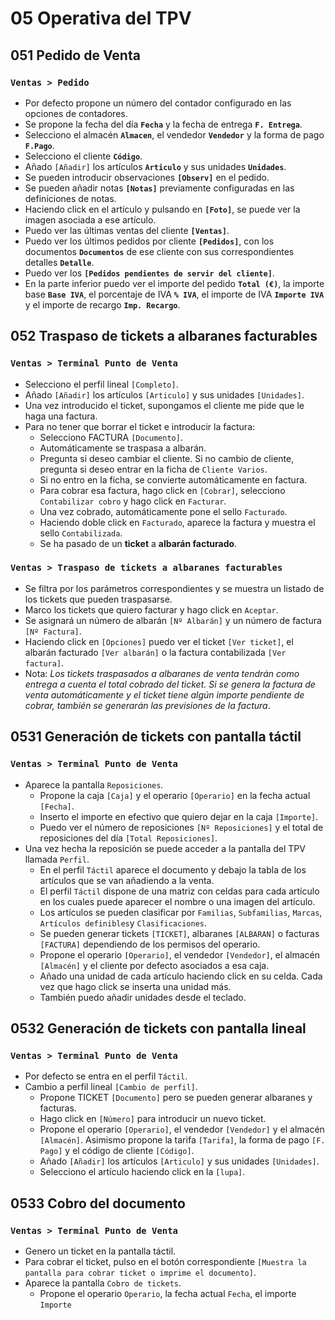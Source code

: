 # 05 Operativa del TPV
## 051 Pedido de Venta
### `Ventas > Pedido`
* Por defecto propone un número del contador configurado en las opciones de contadores.
* Se propone la fecha del día **`Fecha`** y la fecha de entrega **`F. Entrega`**.
* Selecciono el almacén **`Almacen`**, el vendedor **`Vendedor`** y la forma de pago **`F.Pago`**.
* Selecciono el cliente **`Código`**.
* Añado `[Añadir]` los artículos **`Articulo`** y sus unidades **`Unidades`**.
* Se pueden introducir observaciones **`[Observ]`** en el pedido.
* Se pueden añadir notas **`[Notas]`** previamente configuradas en las definiciones de notas.
* Haciendo click en el artículo y pulsando en **`[Foto]`**, se puede ver la imagen asociada a ese artículo.
* Puedo ver las últimas ventas del cliente **`[Ventas]`**.
* Puedo ver los últimos pedidos por cliente **`[Pedidos]`**, con los documentos **`Documentos`** de ese cliente con sus correspondientes detalles **`Detalle`**.
* Puedo ver los **`[Pedidos pendientes de servir del cliente]`**.
* En la parte inferior puedo ver el importe del pedido **`Total (€)`**, la importe base **`Base IVA`**, el porcentaje de IVA **`% IVA`**, el importe de IVA **`Importe IVA`** y el importe de recargo **`Imp. Recargo`**.

## 052 Traspaso de tickets a albaranes facturables
### `Ventas > Terminal Punto de Venta`
* Selecciono el perfil lineal `[Completo]`.
* Añado `[Añadir]` los artículos `[Articulo]` y sus unidades `[Unidades]`.
* Una vez introducido el ticket, supongamos el cliente me pide que le haga una factura.
* Para no tener que borrar el ticket e introducir la factura:
  * Selecciono FACTURA `[Documento]`.
  * Automáticamente se traspasa a albarán.
  * Pregunta si deseo cambiar el cliente. Si no cambio de cliente, pregunta si deseo entrar en la ficha de `Cliente Varios`.
  * Si no entro en la ficha, se convierte automáticamente en factura.
  * Para cobrar esa factura, hago click en `[Cobrar]`, selecciono `Contabilizar cobro` y hago click en `Facturar`.
  * Una vez cobrado, automáticamente pone el sello `Facturado`.
  * Haciendo doble click en `Facturado`, aparece la factura y muestra el sello `Contabilizada`.
  * Se ha pasado de un **ticket** a **albarán facturado**.
### `Ventas > Traspaso de tickets a albaranes facturables`
* Se filtra por los parámetros correspondientes y se muestra un listado de los tickets que pueden traspasarse.
* Marco los tickets que quiero facturar y hago click en `Aceptar`.
* Se asignará un número de albarán `[Nº Albarán]` y un número de factura `[Nº Factura]`.
* Haciendo click en `[Opciones]` puedo ver el ticket `[Ver ticket]`, el albarán facturado `[Ver albarán]` o la factura contabilizada `[Ver factura]`.
* Nota: *Los tickets traspasados a albaranes de venta tendrán como entrega a cuenta el total cobrado del ticket. Si se genera la factura de venta automáticamente y el ticket tiene algún importe pendiente de cobrar, también se generarán las previsiones de la factura*.

## 0531 Generación de tickets con pantalla táctil
### `Ventas > Terminal Punto de Venta`
* Aparece la pantalla `Reposiciones`.
  * Propone la caja `[Caja]` y el operario `[Operario]` en la fecha actual `[Fecha]`.
  * Inserto el importe en efectivo que quiero dejar en la caja `[Importe]`.
  * Puedo ver el número de reposiciones `[Nº Reposiciones]` y el total de reposiciones del día `[Total Reposiciones]`.
* Una vez hecha la reposición se puede acceder a la pantalla del TPV llamada `Perfil`.
  * En el perfil `Táctil` aparece el documento y debajo la tabla de los artículos que se van añadiendo a la venta.
  * El perfil `Táctil` dispone de una matriz con celdas para cada artículo en los cuales puede aparecer el nombre o una imagen del artículo.
  * Los artículos se pueden clasificar por `Familias`, `Subfamilias`, `Marcas`, `Artículos definibles`y `Clasificaciones`.
  * Se pueden generar tickets `[TICKET]`, albaranes `[ALBARAN]` o facturas `[FACTURA]` dependiendo de los permisos del operario.
  * Propone el operario `[Operario]`, el vendedor `[Vendedor]`, el almacén `[Almacén]` y el cliente por defecto asociados a esa caja.
  * Añado una unidad de cada artículo haciendo click en su celda. Cada vez que hago click se inserta una unidad más.
  * También puedo añadir unidades desde el teclado.

## 0532 Generación de tickets con pantalla lineal
### `Ventas > Terminal Punto de Venta`
* Por defecto se entra en el perfil `Táctil`.
* Cambio a perfil lineal `[Cambio de perfil]`.
  * Propone TICKET `[Documento]` pero se pueden generar albaranes y facturas.
  * Hago click en `[Número]` para introducir un nuevo ticket.
  * Propone el operario `[Operario]`, el vendedor `[Vendedor]` y el almacén `[Almacén]`. Asimismo propone la tarifa `[Tarifa]`, la forma de pago `[F. Pago]` y el código de cliente `[Código]`.
  * Añado `[Añadir]` los artículos `[Articulo]` y sus unidades `[Unidades]`.
  * Selecciono el artículo haciendo click en la `[lupa]`.

## 0533 Cobro del documento
### `Ventas > Terminal Punto de Venta`
* Genero un ticket en la pantalla táctil.
* Para cobrar el ticket, pulso en el botón correspondiente `[Muestra la pantalla para cobrar ticket o imprime el documento]`.
* Aparece la pantalla `Cobro de tickets`.
  * Propone el operario `Operario`, la fecha actual `Fecha`, el importe `Importe`
